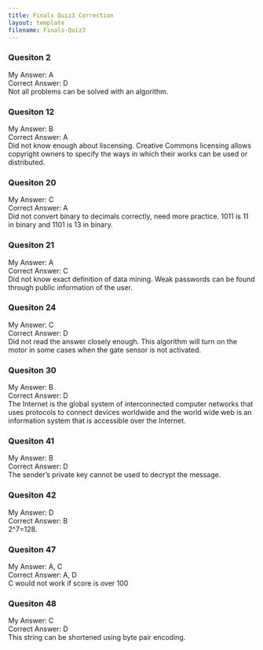 ```yaml
---
title: Finals Quiz3 Correction
layout: template
filename: Finals-Quiz3
--- 
```


### Quesiton 2
My Answer: A
<br>
Correct Answer: D
<br>
Not all problems can be solved with an algorithm.

### Quesiton 12
My Answer: B
<br>
Correct Answer: A
<br>
Did not know enough about liscensing. Creative Commons licensing allows copyright owners to specify the ways in which their works can be used or distributed.

### Quesiton 20
My Answer: C
<br>
Correct Answer: A
<br>
Did not convert binary to decimals correctly, need more practice. 1011 is 11 in binary and 1101 is 13 in binary.

### Quesiton 21
My Answer: A
<br>
Correct Answer: C
<br>
Did not know exact definition of data mining. Weak passwords can be found through public information of the user.

### Quesiton 24
My Answer: C
<br>
Correct Answer: D
<br>
Did not read the answer closely enough. This algorithm will turn on the motor in some cases when the gate sensor is not activated.

### Quesiton 30
My Answer: B
<br>
Correct Answer: D
<br>
The Internet is the global system of interconnected computer networks that uses protocols to connect devices worldwide and the world wide web is an information system that is accessible over the Internet.

### Quesiton 41
My Answer: B
<br>
Correct Answer: D
<br>
The sender’s private key cannot be used to decrypt the message.

### Quesiton 42
My Answer: D
<br>
Correct Answer: B
<br>
2^7=128.

### Quesiton 47
My Answer: A, C
<br>
Correct Answer: A, D
<br>
C would not work if score is over 100

### Quesiton 48
My Answer: C
<br>
Correct Answer: D
<br>
This string can be shortened using byte pair encoding.
